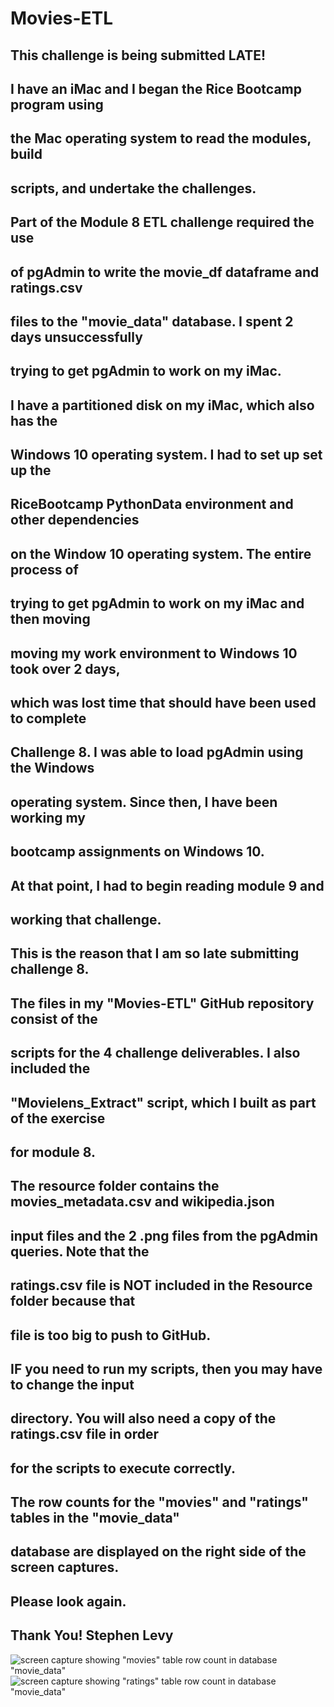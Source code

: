 # Movies-ETL

## This challenge is being submitted LATE!
##
##

## I have an iMac and I began the Rice Bootcamp program using
## the Mac operating system to read the modules, build
## scripts, and undertake the challenges.

## Part of the Module 8 ETL challenge required the use
## of pgAdmin to write the movie_df dataframe and ratings.csv
## files to the "movie_data" database. I spent 2 days unsuccessfully 
## trying to get pgAdmin to work on my iMac.

## I have a partitioned disk on my iMac, which also has the
## Windows 10 operating system. I had to set up set up the
## RiceBootcamp PythonData environment and other dependencies
## on the Window 10 operating system. The entire process of
## trying to get pgAdmin to work on my iMac and then moving
## moving my work environment to Windows 10 took over 2 days,
## which was lost time that should have been used to complete
## Challenge 8. I was able to load pgAdmin using the Windows
## operating system. Since then, I have been working my
## bootcamp assignments on Windows 10.


## At that point, I had to begin reading module 9 and 
## working that challenge. 

## This is the reason that I am so late submitting challenge 8.

## The files in my "Movies-ETL" GitHub repository consist of the
## scripts for the 4 challenge deliverables. I also included the
## "Movielens_Extract" script, which I built as part of the exercise
## for module 8. 


## The resource folder contains the movies_metadata.csv and wikipedia.json
## input files and the 2 .png files from the pgAdmin queries. Note that the
## ratings.csv file is NOT included in the Resource folder because that 
## file is too big to push to GitHub.

## IF you need to run my scripts, then you may have to change the input
## directory. You will also need a copy of the ratings.csv file in order
## for the scripts to execute correctly.

## The row counts for the "movies" and "ratings" tables in the "movie_data"
## database are displayed on the right side of the screen captures.
## Please look again.

## Thank You! Stephen Levy


![screen capture showing "movies" table row count in database "movie_data"](./Resources/movies_query.PNG)
![screen capture showing "ratings" table row count in database "movie_data"](./Resources/ratings_query.PNG)